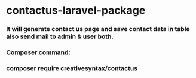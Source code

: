 # contactus-laravel-package

### It will generate contact us page and save contact data in table also send mail to admin &amp; user both.

### Composer command:
### composer require creativesyntax/contactus
